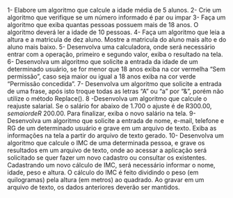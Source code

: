 1- Elabore um algoritmo que calcule a idade média de 5 alunos.
2- Crie um algoritmo que verifique se um número informado é par ou impar
3- Faça um algoritmo que exiba quantas pessoas possuem mais de 18 anos. O algoritmo deverá ler a idade de 10 pessoas.
4- Faça um algoritmo que leia a altura e a matricula de dez aluno. Mostre a matricula do aluno mais alto e do aluno mais baixo.
5- Desenvolva uma calculadora, onde será necessário entrar com a operação, primeiro e segundo valor, exiba o resultado na tela.
6- Desenvolva um algoritmo que solicite a entrada da idade de um determinado usuário, se for menor que 18 anos exiba na cor vermelha “Sem permissão”, caso seja maior ou igual a 18 anos exiba na cor verde “Permissão concedida”.
7- Desenvolva um algoritmo que solicite a entrada de uma frase, após isto troque todas as letras “A” ou “a” por “&”, porém não utilize o método Replace().
8 -Desenvolva um algoritmo que calcule o reajuste salarial. Se o salário for abaixo de 1.700 o ajuste é de R$300.00, se maior de R$ 200.00. Para finalizar, exiba o novo salário na tela.
9- Desenvolva um algoritmo que solicite a entrada de nome, e-mail, telefone e RG de um determinado usuário e grave em um arquivo de texto. Exiba as informações na tela a partir do arquivo de texto gerado.
10- Desenvolva um algoritmo que calcule o IMC de uma determinada pessoa, e grave os resultados em um arquivo de texto, onde ao acessar a aplicação será solicitado se quer fazer um novo cadastro ou consultar os existentes. Cadastrando um novo cálculo de IMC, será necessário informar o nome, idade, peso e altura. O cálculo do IMC é feito dividindo o peso (em quilogramas) pela altura (em metros) ao quadrado. Ao gravar em um arquivo de texto, os dados anteriores deverão ser mantidos.
